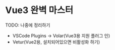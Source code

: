 # Vue3 완벽 마스터

TODO: 나중에 정리하기

- VSCode Plugins -> Volar(Vue3용 지원 플러그 인)
- Vetur(Vue2용, 설치되어있으면 비활성화 하기)
